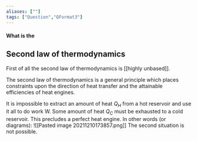 ```yaml
---
aliases: [""]
tags: ["Question","QFormat3"]
---
```


#### What is the
## Second law of thermodynamics
First of all the second law of thermodynamics is [[highly unbased]].

The second law of thermodynamics is a general principle which places constraints upon the direction of heat transfer and the attainable efficiencies of heat engines. 

It is impossible to extract an amount of heat $Q_H$ from a hot reservoir and use it all to do work W. Some amount of heat $Q_C$ must be exhausted to a cold reservoir. This precludes a perfect heat engine. In other words (or diagrams):
![[Pasted image 20211210173857.png]]
The second situation is not possible.

